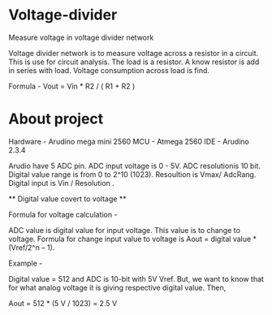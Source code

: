 # Voltage-divider
Measure voltage in voltage divider network


Voltage divider network is to measure voltage across a resistor in a circuit. This is use for circuit analysis.
The load is a resistor. A know resistor is add in series with load. Voltage consumption across load is find.

Formula -  Vout = Vin * R2 / ( R1 + R2 )

# About project

Hardware - Arudino mega mini 2560
MCU - Atmega 2560
IDE - Arudino 2.3.4

Arudio have 5 ADC pin. ADC input voltage is 0 - 5V. ADC resolutionis 10 bit. Digital value range 
is from 0 to 2^10 (1023).  Resoultion is Vmax/ AdcRang. Digital input is Vin / Resolution .

** Digital value covert to voltage **

Formula for voltage calculation -

ADC value is digital value for input voltage. This value is to change to voltage. Formula for 
change input value to voltage is Aout = digital value * (Vref/2^n – 1).

Example -

Digital value = 512 and ADC is 10-bit with 5V Vref. But, we want to know that for what analog voltage it is giving respective digital value. Then,

Aout = 512 * (5 V / 1023)  = 2.5 V
